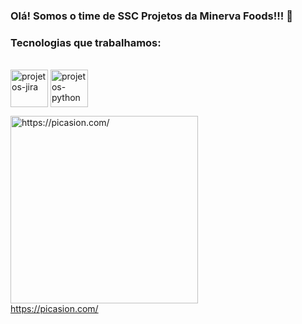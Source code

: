 ### Olá! Somos o time de SSC Projetos da Minerva Foods!!! 🥩

### Tecnologias que trabalhamos: 
<div style="display: inline_block"><br>
<img align="center" alt="projetos-jira" height="60" width="60"
<img src="https://cdn.jsdelivr.net/gh/devicons/devicon/icons/jira/jira-original-wordmark.svg" />
<img align="center" alt="projetos-python" height="60" width="60"
<img src="https://cdn.jsdelivr.net/gh/devicons/devicon/icons/python/python-original-wordmark.svg" />

<a href="https://picasion.com/"><img src="https://i.picasion.com/pic92/b8e62e1510cecf78741865ad7194ed47.gif" width="300" height="300" border="0" alt="https://picasion.com/" /></a><br /><a href="https://picasion.com/">https://picasion.com/</a>
